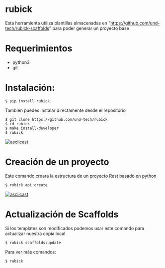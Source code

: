 # rubick

Esta herramienta utiliza plantillas almacenadas en "https://github.com/und-tech/rubick-scaffolds" para poder generar un proyecto base

# Requerimientos

* python3
* git

# Instalación:

~~~~
$ pip install rubick
~~~~

También puedes instalar directamente desde el repositorio

~~~~
$ git clone https://github.com/und-tech/rubick
$ cd rubick
$ make install-developer
$ rubick
~~~~

[![asciicast](https://asciinema.org/a/ArNF5eyZkVdojLwq78Kvjd15g.png)](https://asciinema.org/a/ArNF5eyZkVdojLwq78Kvjd15g)

# Creación de un proyecto

Este comando creara la estructura de un proyecto Rest basado en python

~~~~
$ rubick api:create
~~~~

[![asciicast](https://asciinema.org/a/sJKZVCFcMZed30s7XNduDdSE4.png)](https://asciinema.org/a/sJKZVCFcMZed30s7XNduDdSE4)


# Actualización de Scaffolds

Si los templates son modificados podemos usar este comando para actualizar nuestra copia local

~~~~
$ rubick scaffolds:update
~~~~

Para ver más comandos:

~~~~
$ rubick
~~~~
